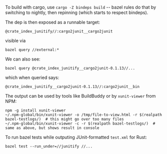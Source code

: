 To build with cargo, use `cargo -Z bindeps build` -- bazel rules do that by switching to nightly, then repinning (which starts to respect bindeps).

The dep is then exposed as a runnable target:

    @crate_index_junitify//:cargo2junit__cargo2junit

visible via

    bazel query //external:*

We can also see:

    bazel query @crate_index_junitify__cargo2junit-0.1.13//...

which when queried says:

    @crate_index_junitify__cargo2junit-0.1.13//:cargo2junit__bin

The output can be used by tools like BuildBuddy or by `xunit-viewer` from NPM:

    npm -g install xunit-viewer
    ~/.npm-global/bin/xunit-viewer -o /tmp/file-to-view.html -r $(realpath bazel-testlogs/)  # this might go over too many files
    ~/.npm-global/bin/xunit-viewer -c -r $(realpath bazel-testlogs/)  # same as above, but shows result in console

To run bazel tests while outputing JUnit-formatted `test.xml` for Rust:

    bazel test --run_under=//junitify //...

